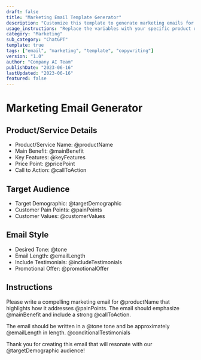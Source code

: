 ```yaml
---
draft: false
title: "Marketing Email Template Generator"
description: "Customize this template to generate marketing emails for your products or services"
usage_instructions: "Replace the variables with your specific product details, target audience, and desired tone to create a personalized marketing email."
category: "Marketing"
sub_category: "ChatGPT"
template: true
tags: ["email", "marketing", "template", "copywriting"]
version: "1.0"
author: "Company AI Team"
publishDate: "2023-06-16"
lastUpdated: "2023-06-16"
featured: false
---
```

# Marketing Email Generator

## Product/Service Details
- Product/Service Name: @productName
- Main Benefit: @mainBenefit
- Key Features: @keyFeatures
- Price Point: @pricePoint
- Call to Action: @callToAction

## Target Audience
- Target Demographic: @targetDemographic
- Customer Pain Points: @painPoints
- Customer Values: @customerValues

## Email Style
- Desired Tone: @tone
- Email Length: @emailLength
- Include Testimonials: @includeTestimonials
- Promotional Offer: @promotionalOffer

## Instructions
Please write a compelling marketing email for @productName that highlights how it addresses @painPoints. The email should emphasize @mainBenefit and include a strong @callToAction. 

The email should be written in a @tone tone and be approximately @emailLength in length. @conditionalTestimonials

Thank you for creating this email that will resonate with our @targetDemographic audience! 